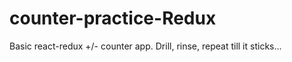 # counter-practice-Redux
Basic react-redux +/- counter app. Drill, rinse, repeat till it sticks... 
